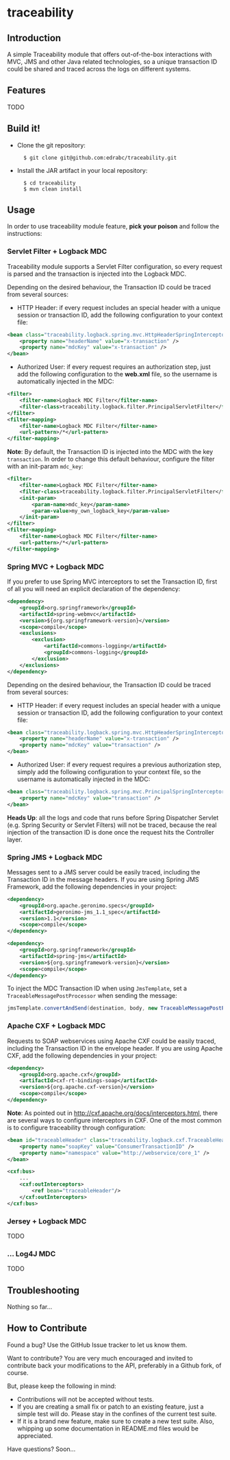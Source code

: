 # traceability

## Introduction

A simple Traceability module that offers out-of-the-box interactions with MVC, JMS and other Java related technologies, so a unique transaction ID could be shared and traced across the logs on different systems.

## Features

TODO

## Build it!

* Clone the git repository:

        $ git clone git@github.com:edrabc/traceability.git

* Install the JAR artifact in your local repository:

        $ cd traceability
        $ mvn clean install

## Usage

In order to use traceability module feature, **pick your poison** and follow the instructions:

### Servlet Filter + Logback MDC

Traceability module supports a Servlet Filter configuration, so every request is parsed and the transaction is injected into the Logback MDC.

Depending on the desired behaviour, the Transaction ID could be traced from several sources:

- HTTP Header: if every request includes an special header with a unique session or transaction ID, add the following configuration to your context file:

```xml
<bean class="traceability.logback.spring.mvc.HttpHeaderSpringInterceptor">
    <property name="headerName" value="x-transaction" />
    <property name="mdcKey" value="x-transaction" />
</bean>
```

- Authorized User: if every request requires an authorization step, just add the following configuration to the **web.xml** file, so the username is automatically injected in the MDC:

```xml
<filter>
    <filter-name>Logback MDC Filter</filter-name>
    <filter-class>traceability.logback.filter.PrincipalServletFilter</filter-class>
</filter>
<filter-mapping>
    <filter-name>Logback MDC Filter</filter-name>
    <url-pattern>/*</url-pattern>
</filter-mapping>
```

**Note**: By default, the Transaction ID is injected into the MDC with the key `transaction`. In order to change this default behaviour, configure the filter with an init-param `mdc_key`:

```xml
<filter>
    <filter-name>Logback MDC Filter</filter-name>
    <filter-class>traceability.logback.filter.PrincipalServletFilter</filter-class>
    <init-param>
        <param-name>mdc_key</param-name>
        <param-value>my_own_logback_key</param-value>
    </init-param>
</filter>
<filter-mapping>
    <filter-name>Logback MDC Filter</filter-name>
    <url-pattern>/*</url-pattern>
</filter-mapping>
```

### Spring MVC + Logback MDC

If you prefer to use Spring MVC interceptors to set the Transaction ID, first of all you will need an explicit declaration of the dependency:

```xml
<dependency>
    <groupId>org.springframework</groupId>
    <artifactId>spring-webmvc</artifactId>
    <version>${org.springframework-version}</version>
    <scope>compile</scope>
    <exclusions>
        <exclusion>
            <artifactId>commons-logging</artifactId>
            <groupId>commons-logging</groupId>
        </exclusion>
    </exclusions>
</dependency>
```

Depending on the desired behaviour, the Transaction ID could be traced from several sources:

- HTTP Header: if every request includes an special header with a unique session or transaction ID, add the following configuration to your context file:

```xml
<bean class="traceability.logback.spring.mvc.HttpHeaderSpringInterceptor">
    <property name="headerName" value="x-transaction" />
    <property name="mdcKey" value="transaction" />
</bean>
```

- Authorized User: if every request requires a previous authorization step, simply add the following configuration to your context file, so the username is automatically injected in the MDC:

```xml
<bean class="traceability.logback.spring.mvc.PrincipalSpringInterceptor">
    <property name="mdcKey" value="transaction" />
</bean>
```

**Heads Up**: all the logs and code that runs before Spring Dispatcher Servlet (e.g. Spring Security or Servlet Filters) will not be traced, because the real injection of the transaction ID is done once the request hits the Controller layer.

### Spring JMS + Logback MDC

Messages sent to a JMS server could be easily traced, including the Transaction ID in the message headers. If you are using Spring JMS Framework, add the following dependencies in your project:

```xml
<dependency>
    <groupId>org.apache.geronimo.specs</groupId>
    <artifactId>geronimo-jms_1.1_spec</artifactId>
    <version>1.1</version>
    <scope>compile</scope>
</dependency>

<dependency>
    <groupId>org.springframework</groupId>
    <artifactId>spring-jms</artifactId>
    <version>${org.springframework-version}</version>
    <scope>compile</scope>
</dependency>
```

To inject the MDC Transaction ID when using `JmsTemplate`, set a `TraceableMessagePostProcessor` when sending the message:

```java
jmsTemplate.convertAndSend(destination, body, new TraceableMessagePostProcessor());
```

### Apache CXF + Logback MDC

Requests to SOAP webservices using Apache CXF could be easily traced, including the Transaction ID in the envelope header. If you are using Apache CXF, add the following dependencies in your project:

```xml
<dependency>
    <groupId>org.apache.cxf</groupId>
    <artifactId>cxf-rt-bindings-soap</artifactId>
    <version>${org.apache.cxf-version}</version>
    <scope>compile</scope>
</dependency>
```

**Note**: As pointed out in http://cxf.apache.org/docs/interceptors.html, there are several ways to configure interceptors in CXF. One of the most common is to configure traceability through configuration:

```xml
<bean id="traceableHeader" class="traceability.logback.cxf.TraceableHeaderSoapInterceptor">
    <property name="soapKey" value="ConsumerTransactionID" />
    <property name="namespace" value="http://webservice/core_1" />
</bean>

<cxf:bus>
    ...
    <cxf:outInterceptors>
        <ref bean="traceableHeader"/>
    </cxf:outInterceptors>
</cxf:bus>
```

### Jersey + Logback MDC

TODO

### ... Log4J MDC

TODO

## Troubleshooting

Nothing so far...

## How to Contribute

Found a bug? Use the GitHub Issue tracker to let us know them.

Want to contribute? You are very much encouraged and invited to contribute back your modifications to the API, preferably in a Github fork, of course. 

But, please keep the following in mind:

- Contributions will not be accepted without tests.
- If you are creating a small fix or patch to an existing feature, just a simple test will do. Please stay in the confines of the current test suite.
- If it is a brand new feature, make sure to create a new test suite. Also, whipping up some documentation in README.md files would be appreciated.

Have questions? Soon...

